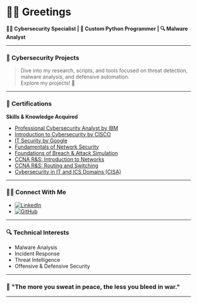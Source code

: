 # 🕵️‍♂️ **Greetings**  
**👨‍💻 Cybersecurity Specialist | 🐍 Custom Python Programmer | 🔍 Malware Analyst**

---

### 🔐 **Cybersecurity Projects**  
> Dive into my research, scripts, and tools focused on threat detection, malware analysis, and defensive automation.  
Explore my projects! 🚀

---

### 📜 **Certifications**  
**Skills & Knowledge Acquired**  
* [Professional Cybersecurity Analyst by IBM](#)  
* [Introduction to Cybersecurity by CISCO](#)  
* [IT Security by Google](#)  
* [Fundamentals of Network Security](#)  
* [Foundations of Breach & Attack Simulation](#)  
* [CCNA R&S: Introduction to Networks](#)  
* [CCNA R&S: Routing and Switching](#)  
* [Cybersecurity in IT and ICS Domains (CISA)](#)  

---

### 🧑‍🔬 **Connect With Me**  
* [![LinkedIn](https://img.shields.io/badge/LinkedIn-Connect-blue?style=flat-square&logo=linkedin)](https://www.linkedin.com/in/harbb)  
* [![GitHub](https://img.shields.io/badge/GitHub-Follow-white?style=flat-square&logo=github)](https://github.com/64BitZayn)  

---

### 🔍 **Technical Interests**  
* Malware Analysis  
* Incident Response  
* Threat Intelligence  
* Offensive & Defensive Security  

---

### 👾 **"The more you sweat in peace, the less you bleed in war."**

---

